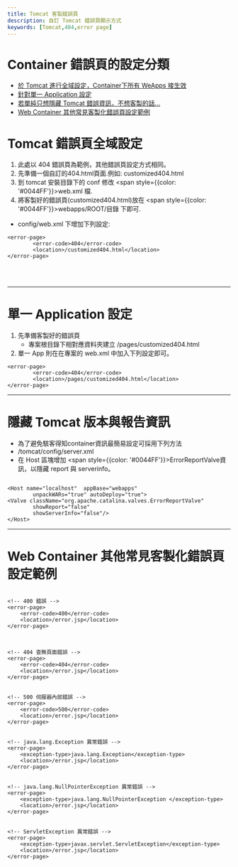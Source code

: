 ```yaml
---
title: Tomcat 客製錯誤頁
description: 自訂 Tomcat 錯誤頁顯示方式
keywords: [Tomcat,404,error page]
---
```


# Container 錯誤頁的設定分類
* [於 Tomcat 進行全域設定，Container下所有 WeApps 接生效](#global-setting)
* [針對單一 Application 設定](#ap-only-id)
* [若單純只想隱藏 Tomcat 錯誤資訊，不想客製的話...](./Hide_Tomcat_Version)
* [Web Container 其他常見客製化錯誤頁設定範例](#full-examples)

# Tomcat 錯誤頁全域設定 <span id="global-setting"></span>

1. 此處以 404 錯誤頁為範例，其他錯誤頁設定方式相同。
1. 先準備一個自訂的404.html頁面.例如: customized404.html
1. 到 tomcat 安裝目錄下的 conf 修改 <span style={{color: '#0044FF'}}>web.xml</span> 檔.
1. 將客製好的錯誤頁(customized404.html)放在 <span style={{color: '#0044FF'}}>webapps/ROOT/目錄</span>
下即可.

* config/web.xml 下增加下列設定:

```
<error-page> 
        <error-code>404</error-code> 
        <location>/customized404.html</location> 
</error-page>
```
<br/>
<br/>

---

# 單一 Application 設定 <span id="ap-only-id"></span>
1. 先準備客製好的錯誤頁 
    * 專案根目錄下相對應資料夾建立 /pages/customized404.html
1. 單一 App 則在在專案的 web.xml 中加入下列設定即可。

```
<error-page> 
        <error-code>404</error-code> 
        <location>/pages/customized404.html</location> 
</error-page>
```

---

# 隱藏 Tomcat 版本與報告資訊
* 為了避免駭客得知container資訊最簡易設定可採用下列方法
* /tomcat/config/server.xml
* 在 Host 區塊增加 <span style={{color: '#0044FF'}}>ErrorReportValve</span>資訊，以隱藏 report 與 serverinfo。


```

<Host name="localhost"  appBase="webapps"
        unpackWARs="true" autoDeploy="true">
<Valve className="org.apache.catalina.valves.ErrorReportValve"
        showReport="false"
        showServerInfo="false"/>
</Host>
```

---
      
# Web Container 其他常見客製化錯誤頁設定範例<span id="full-examples"></span>

```

<!-- 400 錯誤 -->
<error-page>
    <error-code>400</error-code>
    <location>/error.jsp</location>
</error-page>



<!-- 404 查無頁面錯誤 -->
<error-page>
    <error-code>404</error-code>
    <location>/error.jsp</location>
</error-page>


<!-- 500 伺服器內部錯誤 -->
<error-page>
    <error-code>500</error-code>
    <location>/error.jsp</location>
</error-page>


<!-- java.lang.Exception 異常錯誤 -->
<error-page>
    <exception-type>java.lang.Exception</exception-type>
    <location>/error.jsp</location>
</error-page>


<!-- java.lang.NullPointerException 異常錯誤 -->
<error-page>
    <exception-type>java.lang.NullPointerException </exception-type>
    <location>/error.jsp</location>
</error-page>


<!-- ServletException 異常錯誤 -->
<error-page>
    <exception-type>javax.servlet.ServletException</exception-type>
    <location>/error.jsp</location>
</error-page>
```      